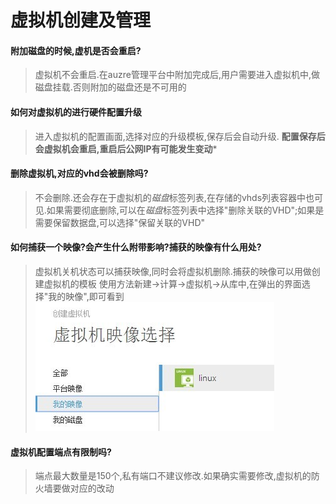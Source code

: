 # 虚拟机创建及管理

#### 附加磁盘的时候,虚机是否会重启?  
>虚拟机不会重启.在auzre管理平台中附加完成后,用户需要进入虚拟机中,做磁盘挂载.否则附加的磁盘还是不可用的

#### 如何对虚拟机的进行硬件配置升级  
>进入虚拟机的配置画面,选择对应的升级模板,保存后会自动升级.
**配置保存后会虚拟机会重启,重启后公网IP有可能发生变动***

#### 删除虚拟机,对应的vhd会被删除吗?  
>不会删除.还会存在于虚拟机的*磁盘*标签列表,在存储的vhds列表容器中也可见.如果需要彻底删除,可以在*磁盘*标签列表中选择"删除关联的VHD";如果是需要保留数据盘,可以选择"保留关联的VHD"

#### 如何捕获一个映像?会产生什么附带影响?捕获的映像有什么用处?  
>虚拟机关机状态可以捕获映像,同时会将虚拟机删除.捕获的映像可以用做创建虚拟机的模板
使用方法新建->计算->虚拟机->从库中,在弹出的界面选择"我的映像",即可看到  
![](/images/vm-1.01.jpg)

#### 虚拟机配置端点有限制吗?
>端点最大数量是150个,私有端口不建议修改.如果确实需要修改,虚拟机的防火墙要做对应的改动
